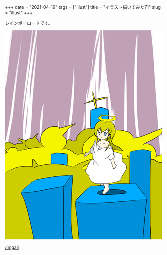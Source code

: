 +++
date = "2021-04-19"
tags = ["illust"]
title = "イラスト描いてみた71"
slug = "illust"
+++

レインボーロードです。

![](/img/yui_71.png)

[/imgall](/imgall)


